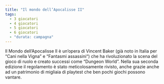 ```yaml
---
title: "Il mondo dell’Apocalisse II"
tags:
  - 3 giocatori
  - 4 giocatori
  - 5 giocatori
  - 6 giocatori
  - "durata: campagna"
---
```


Il Mondo dell’Apocalisse II è un’opera di Vincent Baker (già noto in Italia per “Cani nella Vigna” e “Fantasmi assassini“) che ha rivoluzionato la scena del gioco di ruolo e creato successi come “Dungeon World”. Nella sua seconda edizione il regolamento è stato meticolosamente rivisto, anche grazie anche ad un patrimonio di migliaia di playtest che ben pochi giochi possono vantare.